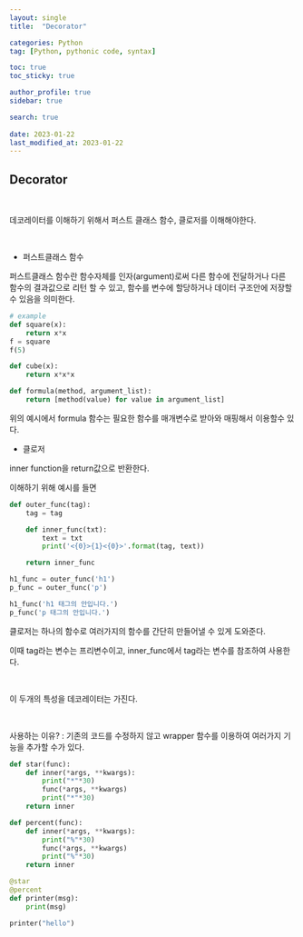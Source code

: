 ```yaml
---
layout: single
title:  "Decorator"

categories: Python
tag: [Python, pythonic code, syntax]

toc: true
toc_sticky: true

author_profile: true
sidebar: true

search: true
 
date: 2023-01-22
last_modified_at: 2023-01-22
---
```


## Decorator

<br/>

데코레이터를 이해하기 위해서 퍼스트 클래스 함수, 클로저를 이해해야한다.

<br/>

* 퍼스트클래스 함수

퍼스트클래스 함수란 함수자체를 인자(argument)로써 다른 함수에 전달하거나 다른 함수의 결과값으로 리턴 할 수 있고, 함수를 변수에 할당하거나 데이터 구조안에 저장할 수 있음을 의미한다.

```python
# example
def square(x):
    return x*x
f = square
f(5)

def cube(x):
    return x*x*x

def formula(method, argument_list):
    return [method(value) for value in argument_list]
```

위의 예시에서 formula 함수는 필요한 함수를 매개변수로 받아와 매핑해서 이용할수 있다.

* 클로저

inner function을 return값으로 반환한다.

이해하기 위해 예시를 들면

```python
def outer_func(tag): 
    tag = tag 

    def inner_func(txt): 
        text = txt  
        print('<{0}>{1}<{0}>'.format(tag, text))  

    return inner_func 

h1_func = outer_func('h1') 
p_func = outer_func('p') 

h1_func('h1 태그의 안입니다.') 
p_func('p 태그의 안입니다.')

```

클로저는 하나의 함수로 여러가지의 함수를 간단히 만들어낼 수 있게 도와준다.

이때 tag라는 변수는 프리변수이고, inner_func에서 tag라는 변수를 참조하여 사용한다.

<br/>

이 두개의 특성을 데코레이터는 가진다.

<br/>

사용하는 이유? : 기존의 코드를 수정하지 않고 wrapper 함수를 이용하여 여러가지 기능을 추가할 수가 있다.

```python
def star(func):
    def inner(*args, **kwargs):
        print("*"*30)
        func(*args, **kwargs)
        print("*"*30)
    return inner

def percent(func):
    def inner(*args, **kwargs):
        print("%"*30)
        func(*args, **kwargs)
        print("%"*30)
    return inner

@star
@percent
def printer(msg):
    print(msg)

printer("hello")
```

